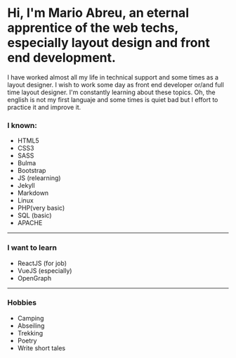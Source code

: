 # Hi, I'm Mario Abreu, an eternal apprentice of the web techs, especially layout design and front end development.

I have worked almost all my life in technical support and some times as a layout designer. I wish to work some day as front end developer or/and full time layout designer. I'm constantly learning about these topics. Oh, the english is not my first languaje and some times is  quiet bad but I effort to practice it and improve it. 

### I known:

- HTML5
- CSS3
- SASS
- Bulma
- Bootstrap
- JS (relearning)
- Jekyll
- Markdown
- Linux
- PHP(very basic)
- SQL (basic)
- APACHE

***

### I want to learn
- ReactJS (for job)
- VueJS (especially)
- OpenGraph

***

### Hobbies
- Camping
- Abseiling
- Trekking
- Poetry
- Write short tales

<!--
**Max131/Max131** is a ✨ _special_ ✨ repository because its `README.md` (this file) appears on your GitHub profile.

Here are some ideas to get you started:

- 🔭 I’m currently working on ...
- 🌱 I’m currently learning ...
- 👯 I’m looking to collaborate on ...
- 🤔 I’m looking for help with ...
- 💬 Ask me about ...
- 📫 How to reach me: ...
- 😄 Pronouns: ...
- ⚡ Fun fact: ...
-->
</div>

